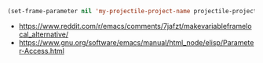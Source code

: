 ```lisp
(set-frame-parameter nil 'my-projectile-project-name projectile-project-name)
```

- https://www.reddit.com/r/emacs/comments/7jafzt/makevariableframelocal_alternative/
- https://www.gnu.org/software/emacs/manual/html_node/elisp/Parameter-Access.html